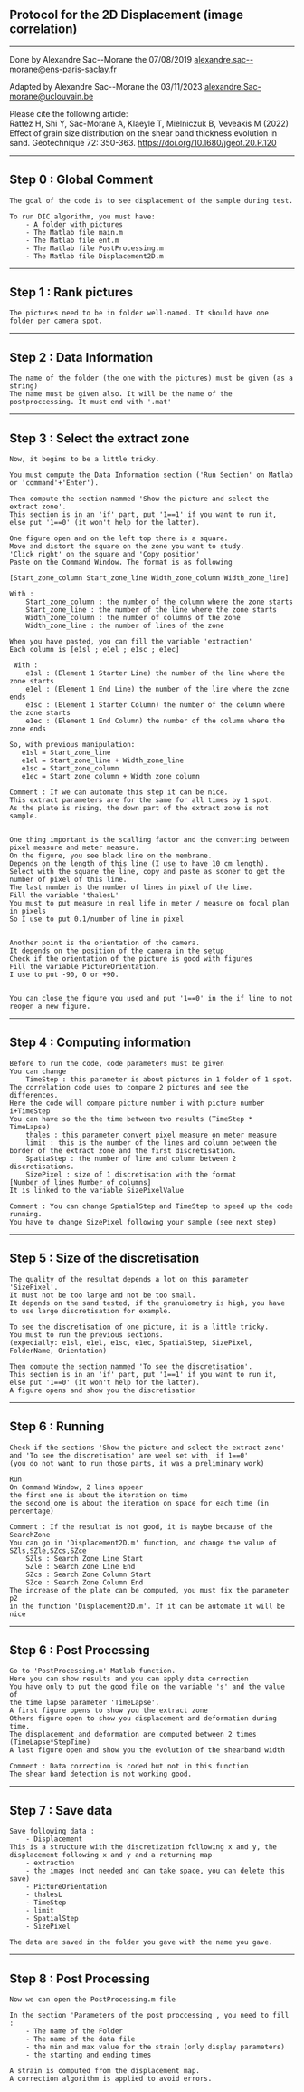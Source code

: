 Protocol for the 2D Displacement (image correlation)
----------------------------------------------------------------------
----------------------------------------------------------------------

Done by Alexandre Sac--Morane the 07/08/2019
alexandre.sac--morane@ens-paris-saclay.fr

Adapted by Alexandre Sac--Morane the 03/11/2023
alexandre.Sac-morane@uclouvain.be

Please cite the following article: <br>
Rattez H, Shi Y, Sac-Morane A, Klaeyle T, Mielniczuk B, Veveakis M (2022) Effect of grain size distribution on the shear band thickness evolution in sand. Géotechnique 72: 350-363. https://doi.org/10.1680/jgeot.20.P.120

----------------------------------------------------------------------
Step 0 : Global Comment
----------------------------------------------------------------------

    The goal of the code is to see displacement of the sample during test.

    To run DIC algorithm, you must have:
        - A folder with pictures
        - The Matlab file main.m
        - The Matlab file ent.m
        - The Matlab file PostProcessing.m
        - The Matlab file Displacement2D.m

----------------------------------------------------------------------
Step 1 : Rank pictures
----------------------------------------------------------------------

	The pictures need to be in folder well-named. It should have one folder per camera spot.

----------------------------------------------------------------------
Step 2 : Data Information
----------------------------------------------------------------------

    The name of the folder (the one with the pictures) must be given (as a string)
    The name must be given also. It will be the name of the postproccessing. It must end with '.mat'

----------------------------------------------------------------------
Step 3 : Select the extract zone
----------------------------------------------------------------------

    Now, it begins to be a little tricky.

    You must compute the Data Information section ('Run Section' on Matlab or 'command'+'Enter').

    Then compute the section nammed 'Show the picture and select the extract zone'.
    This section is in an 'if' part, put '1==1' if you want to run it, else put '1==0' (it won't help for the latter).

    One figure open and on the left top there is a square.
    Move and distort the square on the zone you want to study.
    'Click right' on the square and 'Copy position'
    Paste on the Command Window. The format is as following

    [Start_zone_column Start_zone_line Width_zone_column Width_zone_line]

    With :
        Start_zone_column : the number of the column where the zone starts
        Start_zone_line : the number of the line where the zone starts
        Width_zone_column : the number of columns of the zone
        Width_zone_line : the number of lines of the zone

    When you have pasted, you can fill the variable 'extraction'
    Each column is [e1sl ; e1el ; e1sc ; e1ec]

     With :
        e1sl : (Element 1 Starter Line) the number of the line where the zone starts
        e1el : (Element 1 End Line) the number of the line where the zone ends
        e1sc : (Element 1 Starter Column) the number of the column where the zone starts
        e1ec : (Element 1 End Column) the number of the column where the zone ends

    So, with previous manipulation:
       e1sl = Start_zone_line
       e1el = Start_zone_line + Width_zone_line
       e1sc = Start_zone_column
       e1ec = Start_zone_column + Width_zone_column

    Comment : If we can automate this step it can be nice.
    This extract parameters are for the same for all times by 1 spot.
    As the plate is rising, the down part of the extract zone is not sample.


    One thing important is the scalling factor and the converting between
    pixel measure and meter measure.
    On the figure, you see black line on the membrane.
    Depends on the length of this line (I use to have 10 cm length).
    Select with the square the line, copy and paste as sooner to get the number of pixel of this line.
    The last number is the number of lines in pixel of the line.
    Fill the variable 'thalesL'
    You must to put measure in real life in meter / measure on focal plan in pixels
    So I use to put 0.1/number of line in pixel


    Another point is the orientation of the camera.
    It depends on the position of the camera in the setup
    Check if the orientation of the picture is good with figures
    Fill the variable PictureOrientation.
    I use to put -90, 0 or +90.


    You can close the figure you used and put '1==0' in the if line to not reopen a new figure.

----------------------------------------------------------------------
Step 4 : Computing information
----------------------------------------------------------------------

    Before to run the code, code parameters must be given
    You can change
        TimeStep : this parameter is about pictures in 1 folder of 1 spot.
    The correlation code uses to compare 2 pictures and see the differences.
    Here the code will compare picture number i with picture number i+TimeStep
    You can have so the the time between two results (TimeStep * TimeLapse)
        thales : this parameter convert pixel measure on meter measure
        limit : this is the number of the lines and column between the border of the extract zone and the first discretisation.
        SpatiaStep : the number of line and column between 2 discretisations.
        SizePixel : size of 1 discretisation with the format [Number_of_lines Number_of_columns]
    It is linked to the variable SizePixelValue

    Comment : You can change SpatialStep and TimeStep to speed up the code running.
    You have to change SizePixel following your sample (see next step)

----------------------------------------------------------------------
Step 5 : Size of the discretisation
----------------------------------------------------------------------

    The quality of the resultat depends a lot on this parameter 'SizePixel'.
    It must not be too large and not be too small.
    It depends on the sand tested, if the granulometry is high, you have to use large discretisation for example.

    To see the discretisation of one picture, it is a little tricky.
    You must to run the previous sections.
    (expecially: e1sl, e1el, e1sc, e1ec, SpatialStep, SizePixel, FolderName, Orientation)

    Then compute the section nammed 'To see the discretisation'.
    This section is in an 'if' part, put '1==1' if you want to run it, else put '1==0' (it won't help for the latter).
    A figure opens and show you the discretisation

----------------------------------------------------------------------
Step 6 : Running
----------------------------------------------------------------------

    Check if the sections 'Show the picture and select the extract zone' and 'To see the discretisation' are weel set with 'if 1==0'
    (you do not want to run those parts, it was a preliminary work)

    Run
    On Command Window, 2 lines appear
    the first one is about the iteration on time
    the second one is about the iteration on space for each time (in percentage)

    Comment : If the resultat is not good, it is maybe because of the SearchZone
    You can go in 'Displacement2D.m' function, and change the value of SZls,SZle,SZcs,SZce
        SZls : Search Zone Line Start
        SZle : Search Zone Line End
        SZcs : Search Zone Column Start
        SZce : Search Zone Column End
    The increase of the plate can be computed, you must fix the parameter p2
    in the function 'Displacement2D.m'. If it can be automate it will be nice

----------------------------------------------------------------------
Step 6 : Post Processing
----------------------------------------------------------------------
    Go to 'PostProcessing.m' Matlab function.
    Here you can show results and you can apply data correction
    You have only to put the good file on the variable 's' and the value of
    the time lapse parameter 'TimeLapse'.
    A first figure opens to show you the extract zone
    Others figure open to show you displacement and deformation during time.
    The displacement and deformation are computed between 2 times (TimeLapse*StepTime)
    A last figure open and show you the evolution of the shearband width

    Comment : Data correction is coded but not in this function
    The shear band detection is not working good.

----------------------------------------------------------------------
Step 7 : Save data
----------------------------------------------------------------------

    Save following data :
        - Displacement
    This is a structure with the discretization following x and y, the displacement following x and y and a returning map
        - extraction
        - the images (not needed and can take space, you can delete this save)
        - PictureOrientation
        - thalesL
        - TimeStep
        - limit
        - SpatialStep
        - SizePixel

    The data are saved in the folder you gave with the name you gave.

----------------------------------------------------------------------
Step 8 : Post Processing
----------------------------------------------------------------------

    Now we can open the PostProcessing.m file

    In the section 'Parameters of the post proccessing', you need to fill :
        - The name of the Folder
        - The name of the data file
        - the min and max value for the strain (only display parameters)
        - the starting and ending times

    A strain is computed from the displacement map.
    A correction algorithm is applied to avoid errors.
